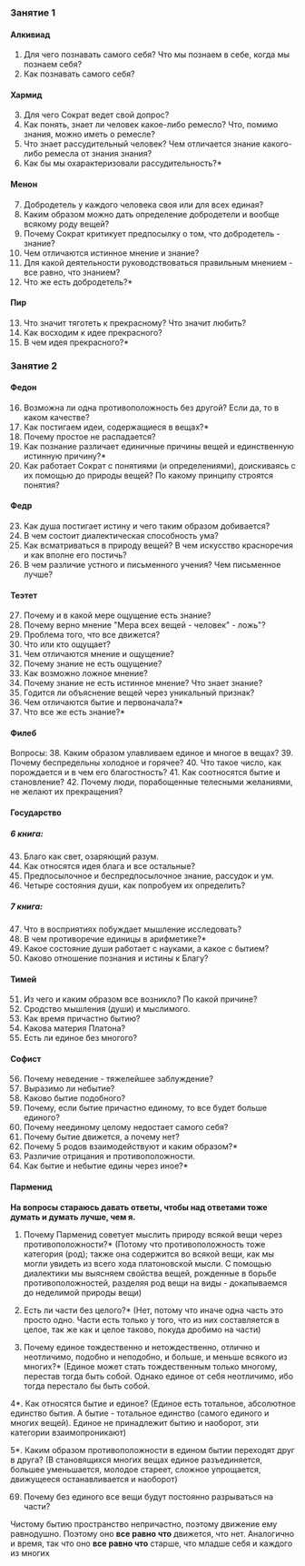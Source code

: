 ### Занятие 1
#### Алкивиад
1. Для чего познавать самого себя? Что мы познаем в себе, когда мы познаем себя?
2. Как познавать самого себя?
#### Хармид
3. Для чего Сократ ведет свой допрос?
4. Как понять, знает ли человек какое-либо ремесло? Что, помимо знания, можно иметь о ремесле?
5. Что знает рассудительный человек? Чем отличается знание какого-либо ремесла от знания знания?
6. Как бы мы охарактеризовали рассудительность?*
#### Менон
7. Добродетель у каждого человека своя или для всех единая?
8. Каким образом можно дать определение добродетели и вообще всякому роду вещей?
9. Почему Сократ критикует предпосылку о том, что добродетель - знание?
10. Чем отличаются истинное мнение и знание?
11. Для какой деятельности руководствоваться правильным мнением - все равно, что знанием?
12. Что же есть добродетель?*
#### Пир
13. Что значит тяготеть к прекрасному? Что значит любить?
14. Как восходим к идее прекрасного?
15. В чем идея прекрасного?*
### Занятие 2
#### Федон
16. Возможна ли одна противоположность без другой? Если да, то в каком качестве?
17. Как постигаем идеи, содержащиеся в вещах?*
18. Почему простое не распадается?
19. Как познание различает единичные причины вещей и единственную истинную причину?* 
20. Как работает Сократ с понятиями (и определениями), доискиваясь с их помощью до природы вещей? По какому принципу строятся понятия?
#### Федр
23. Как душа постигает истину и чего таким образом добивается?
24. В чем состоит диалектическая способность ума?
25. Как всматриваться в природу вещей? В чем искусство красноречия и как вполне его постичь?
26. В чем различие устного и письменного учения? Чем письменное лучше? 
#### Теэтет
27. Почему и в какой мере ощущение есть знание?
28. Почему верно мнение "Мера всех вещей - человек" - ложь"?
29. Проблема того, что все движется?
30. Что или кто ощущает?
31. Чем отличаются мнение и ощущение?
32. Почему знание не есть ощущение?
33. Как возможно ложное мнение?
34. Почему знание не есть истинное мнение? Что знает знание?
35. Годится ли объяснение вещей через уникальный признак?
36. Чем отличаются бытие и первоначала?*
37. Что все же есть знание?*
#### Филеб
Вопросы:
38. Каким образом улавливаем единое и многое в вещах?
39. Почему беспредельны холодное и горячее?
40. Что такое число, как порождается и в чем его благостность?
41. Как соотносятся бытие и становление?
42. Почему люди, порабощенные телесными желаниями, не желают их прекращения?
#### Государство
##### 6 книга:
43. Благо как свет, озаряющий разум.
44. Как относятся идея блага и все остальные? 
45. Предпосылочное и беспредпосылочное знание, рассудок и ум.
46. Четыре состояния души, как попробуем их определить?
##### 7 книга:
47. Что в восприятиях побуждает мышление исследовать?
48. В чем противоречие единицы в арифметике?* 
49. Какое состояние души работает с науками, а какое с бытием?
50. Каково отношение познания и истины к Благу?
#### Тимей
51. Из чего и каким образом все возникло? По какой причине?
52. Сродство мышления (души) и мыслимого.
53. Как время причастно бытию?
54. Какова материя Платона?
55. Есть ли единое без многого?
#### Софист
56. Почему неведение - тяжелейшее заблуждение?
57. Выразимо ли небытие?
58. Каково бытие подобного?
59. Почему, если бытие причастно единому, то все будет больше единого?
60. Почему неединому целому недостает самого себя?
61. Почему бытие движется, а почему нет?
62. Почему 5 родов взаимодействуют и каким образом?*
63. Различие отрицания и противоположности.
64. Как бытие и небытие едины через иное?*
#### Парменид
**На вопросы стараюсь давать ответы, чтобы над ответами тоже думать и думать лучше, чем я.**

1. Почему Парменид советует мыслить природу всякой вещи через противоположности?*
(Потому что противоположность тоже категория (род); также она содержится во всякой вещи, как мы могли увидеть из всего хода платоновской мысли. С помощью диалектики мы выясняем свойства вещей, рожденные в борьбе противоположностей, разделяя род вещи на виды - докапываемся до неделимой природы вещи)

2. Есть ли части без целого?* 
(Нет, потому что иначе одна часть это просто одно. Части есть только у того, что из них составляется в целое, так же как и целое таково, покуда дробимо на части)

3. Почему единое тождественно и нетождественно, отлично и неотличимо, подобно и неподобно, и больше, и меньше всякого из многих?*
(Единое может стать тождественным только многому, перестав тогда быть собой. Однако единое от себя неотличимо, ибо тогда перестало бы быть собой. 

4*. Как относятся бытие и единое?
(Единое есть тотальное, абсолютное единство бытия. А бытие - тотальное единство (самого единого и многих вещей). Единое не принадлежит бытию и наоборот, эти категории взаимопроникают)

5*. Каким образом противоположности в едином бытии переходят друг в друга?
(В становящихся многих вещах единое разъединяется, большее уменьшается, молодое стареет, сложное упрощается, движущееся останавливается и наоборот)

69. Почему без единого все вещи будут постоянно разрываться на части?

Чистому бытию пространство непричастно, поэтому движение ему равнодушно. Поэтому оно **все равно что** движется, что нет. Аналогично и время, так что оно **все равно что** старше, что младше себя и каждого из многих